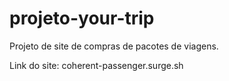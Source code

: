 # projeto-your-trip
Projeto de site de compras de pacotes de viagens.

Link do site: coherent-passenger.surge.sh

